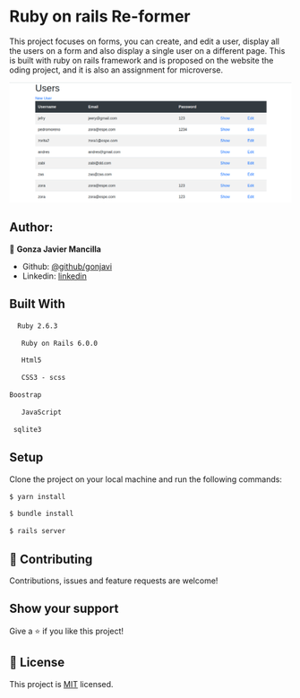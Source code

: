 # Ruby on rails Re-former
This project focuses on forms, you can create, and edit a user, display all the users on a form and also display a single user on a different page. This is built with ruby on rails framework and is proposed on the website the oding project, and it is also an assignment for microverse.

![screenshot](./re-former.png)

## Author:
 👤 **Gonza Javier Mancilla**

- Github: [@github/gonjavi](https://github.com/gonjavi)
- Linkedin: [linkedin](https://www.linkedin.com/in/g-javier-mancilla-a686a9178/)


## Built With
```bash
  Ruby 2.6.3
 ```
 ```bash
   Ruby on Rails 6.0.0
 ```
  ```bash
   Html5
 ```
  ```bash
   CSS3 - scss
 ```
  ```bash
Boostrap
```
  ```bash
   JavaScript
  ```
  ```bash
 sqlite3
  ```

## Setup
Clone the project on your local machine and run the following commands:
  ```bash
 $ yarn install
   ```
```bash
$ bundle install
 ```
  ```bash
 $ rails server
```

## 🤝 Contributing

Contributions, issues and feature requests are welcome!


## Show your support

Give a ⭐️ if you like this project!


## 📝 License

This project is [MIT](lic.url) licensed.

